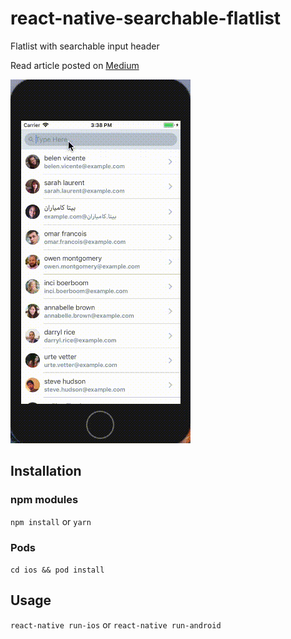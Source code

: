 # react-native-searchable-flatlist
Flatlist with searchable input header

Read article posted on [Medium](https://medium.freecodecamp.org/how-to-build-a-react-native-flatlist-with-realtime-searching-ability-81ad100f6699)


![alt tag](./assets/flatlist.gif)


## Installation
### npm modules
```npm install```
or
```yarn```

### Pods
```cd ios && pod install```

## Usage
```react-native run-ios```
or
```react-native run-android```
